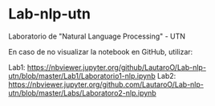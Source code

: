 # Lab-nlp-utn
Laboratorio de "Natural Language Processing" - UTN

En caso de no visualizar la notebook en GitHub, utilizar:

Lab1: https://nbviewer.jupyter.org/github/LautaroO/Lab-nlp-utn/blob/master/Lab1/Laboratorio1-nlp.ipynb
Lab2: https://nbviewer.jupyter.org/github.com/LautaroO/Lab-nlp-utn/blob/master/Labs/Laboratoro2-nlp.ipynb
